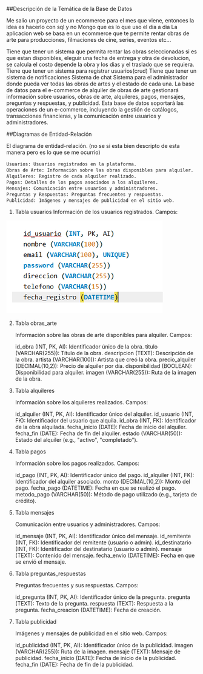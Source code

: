 ##Descripción de la Temática de la Base de Datos

Me salio un proyecto de un ecommerce para el mes que viene, entonces la idea es hacerlo con sql y no Mongo que es lo que uso el dia a dia
La aplicacion web se basa en un ecommerce que te permite rentar obras de arte para producciones, filmaciones de cine, series, eventos etc...

Tiene que tener un sistema que permita rentar las obras seleccionadas si es que estan disponibles, eleguir una fecha de entrega y otra de devolucion, se calcula el costo depende la obra y los dias y el traslado
que se requiera.
Tiene que tener un sistema para registrar usuarios(crud)
Tiene que tener un sistema de notificaciones
Sistema de chat
Sistema para el administrador donde pueda ver todas las obras de artes y el estado de cada una.
La base de datos para el e-commerce de alquiler de obras de arte gestionará información sobre usuarios, obras de arte, alquileres, pagos, mensajes, preguntas y respuestas, y publicidad. Esta base de datos soportará las operaciones de un e-commerce, incluyendo la gestión de catálogos, transacciones financieras, y la comunicación entre usuarios y administradores.

##Diagramas de Entidad-Relación

El diagrama de entidad-relación.
(no se si esta bien descripto de esta manera pero es lo que se me ocurrio)

    Usuarios: Usuarios registrados en la plataforma.
    Obras de Arte: Información sobre las obras disponibles para alquiler.
    Alquileres: Registro de cada alquiler realizado.
    Pagos: Detalles de los pagos asociados a los alquileres.
    Mensajes: Comunicación entre usuarios y administradores.
    Preguntas y Respuestas: Preguntas frecuentes y respuestas.
    Publicidad: Imágenes y mensajes de publicidad en el sitio web.

1. Tabla usuarios
   Información de los usuarios registrados.
   Campos:

![alt text](image.png)

2. Tabla obras_arte

   Información sobre las obras de arte disponibles para alquiler.
   Campos:

   id_obra (INT, PK, AI): Identificador único de la obra.
   titulo (VARCHAR(255)): Título de la obra.
   descripcion (TEXT): Descripción de la obra.
   artista (VARCHAR(100)): Artista que creó la obra.
   precio_alquiler (DECIMAL(10,2)): Precio de alquiler por día.
   disponibilidad (BOOLEAN): Disponibilidad para alquiler.
   imagen (VARCHAR(255)): Ruta de la imagen de la obra.

3. Tabla alquileres

   Información sobre los alquileres realizados.
   Campos:

   id_alquiler (INT, PK, AI): Identificador único del alquiler.
   id_usuario (INT, FK): Identificador del usuario que alquila.
   id_obra (INT, FK): Identificador de la obra alquilada.
   fecha_inicio (DATE): Fecha de inicio del alquiler.
   fecha_fin (DATE): Fecha de fin del alquiler.
   estado (VARCHAR(50)): Estado del alquiler (e.g., "activo", "completado").

4. Tabla pagos

   Información sobre los pagos realizados.
   Campos:

   id_pago (INT, PK, AI): Identificador único del pago.
   id_alquiler (INT, FK): Identificador del alquiler asociado.
   monto (DECIMAL(10,2)): Monto del pago.
   fecha_pago (DATETIME): Fecha en que se realizó el pago.
   metodo_pago (VARCHAR(50)): Método de pago utilizado (e.g., tarjeta de crédito).

5. Tabla mensajes

   Comunicación entre usuarios y administradores.
   Campos:

   id_mensaje (INT, PK, AI): Identificador único del mensaje.
   id_remitente (INT, FK): Identificador del remitente (usuario o admin).
   id_destinatario (INT, FK): Identificador del destinatario (usuario o admin).
   mensaje (TEXT): Contenido del mensaje.
   fecha_envio (DATETIME): Fecha en que se envió el mensaje.

6. Tabla preguntas_respuestas

   Preguntas frecuentes y sus respuestas.
   Campos:

   id_pregunta (INT, PK, AI): Identificador único de la pregunta.
   pregunta (TEXT): Texto de la pregunta.
   respuesta (TEXT): Respuesta a la pregunta.
   fecha_creacion (DATETIME): Fecha de creación.

7. Tabla publicidad

   Imágenes y mensajes de publicidad en el sitio web.
   Campos:

   id_publicidad (INT, PK, AI): Identificador único de la publicidad.
   imagen (VARCHAR(255)): Ruta de la imagen.
   mensaje (TEXT): Mensaje de publicidad.
   fecha_inicio (DATE): Fecha de inicio de la publicidad.
   fecha_fin (DATE): Fecha de fin de la publicidad.
